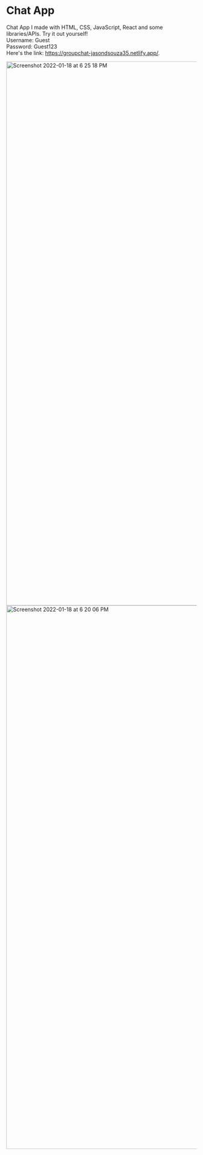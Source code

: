 # Chat App

Chat App I made with HTML, CSS, JavaScript, React and some libraries/APIs. Try it out yourself!
<br>
Username: Guest
<br>
Password: Guest123
<br>
Here's the link: https://groupchat-jasondsouza35.netlify.app/.

<img width="1440" alt="Screenshot 2022-01-18 at 6 25 18 PM" src="https://user-images.githubusercontent.com/74161096/150034916-d4cd57f5-af0b-4d00-869a-5af6c39b3d5c.png">

<img width="1439" alt="Screenshot 2022-01-18 at 6 20 06 PM" src="https://user-images.githubusercontent.com/74161096/150034761-25bc298c-6b5d-4fcd-85fa-bfd6809e9145.png">
